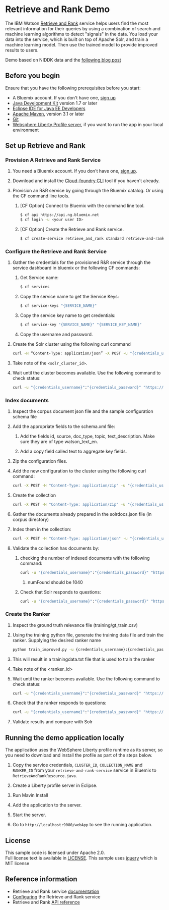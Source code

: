 # Retrieve and Rank Demo
The IBM Watson [Retrieve and Rank][service_url] service helps users find the most relevant information for their queries by using a combination of search and machine learning algorithms to detect "signals" in the data. You load your data into the service, which is built on top of Apache Solr, and train a machine learning model. Then use the trained model to provide improved results to users.

Demo based on NIDDK data and the [following blog post](https://medium.com/machine-learning-with-ibm-watson/developing-with-ibm-watson-retrieve-and-rank-part-1-solr-configuration-29c18e52966f#.34kci5j99)

## Before you begin
Ensure that you have the following prerequisites before you start:

* A Bluemix account. If you don't have one, [sign up][sign_up]
* [Java Development Kit](http://www.oracle.com/technetwork/java/javase/downloads/index.html) version 1.7 or later
* [Eclipse IDE for Java EE Developers](https://www.eclipse.org/downloads/packages/eclipse-ide-java-ee-developers/marsr)
* [Apache Maven](https://maven.apache.org/download.cgi), version 3.1 or later
* [Git](https://git-scm.com/downloads)
* [Websphere Liberty Profile server](https://developer.ibm.com/wasdev/downloads/liberty-profile-using-non-eclipse-environments/), if you want to run the app in your local environment


## Set up Retrieve and Rank

### Provision A Retrieve and Rank Service

1. You need a Bluemix account. If you don't have one, [sign up][sign_up].

1. Download and install the [Cloud-foundry CLI][cloud_foundry] tool if you haven't already.

1. Provision an R&R service by going through the Bluemix catalog. Or using the CF command line tools.

	1. [CF Option] Connect to Bluemix with the command line tool.
  		```sh
  		$ cf api https://api.ng.bluemix.net
  		$ cf login -u <your user ID>
  		```

	1. [CF Option] Create the Retrieve and Rank service.
  		```sh
  		$ cf create-service retrieve_and_rank standard retrieve-and-rank-ws1
  		```

### Configure the Retrieve and Rank Service

1. Gather the credentials for the provisioned R&R service through the service dashboard in bluemix or the following CF commands:
	
	1. Get Service name:
		```sh
		$ cf services
		```
  		
	1. Copy the service name to get the Service Keys:
		```sh
		$ cf service-keys "{SERVICE_NAME}"
		```
  		
	1. Copy the service key name to get credentials:
		```sh
  		$ cf service-key "{SERVICE_NAME}" "{SERVICE_KEY_NAME}"
  		```

	1. Copy the username and password.

1. Create the Solr cluster using the following curl command
	```sh
	curl -H “Content-Type: application/json” -X POST -u "{credentials_username}":"{credentials_password}" -d “{\”cluster_size\”:\”1\”,\”cluster_name\”:\”ws_niddk_cluster\”}” “https://gateway.watsonplatform.net/retrieve-and-rank/api/v1/solr_clusters"
	```

1. Take note of the `<solr_cluster_id>`.
  
1. Wait until the cluster becomes available. Use the following command to check status:
	```sh
	curl -u "{credentials_username}":"{credentials_password}" "https://gateway.watsonplatform.net/retrieve-and-rank/api/v1/solr_clusters/{solr_cluster_id}"
  	```

### Index documents

1. Inspect the corpus document json file and the sample configuration schema file

1. Add the appropriate fields to the schema.xml file:

	1. Add the fields id, source, doc_type, topic, text_description. Make sure they are of type watson_text_en.
	
	1. Add a copy field called text to aggregate key fields.
	
1. Zip the configuration files.

1. Add the new configuration to the cluster using the following curl command:
	```sh
	curl -X POST -H "Content-Type: application/zip" -u "{credentials_username}":"{credentials_password}" "https://gateway.watsonplatform.net/retrieve-and-rank/api/v1/solr_clusters/{solr_cluster_id}/config/{name_of_config}" --data-binary @/{name_of_zip_file}.zip
	```
	
1. Create the collection
	```sh
	curl -X POST -H "Content-Type: application/zip" -u "{credentials_username}":"{credentials_password}" "https://gateway.watsonplatform.net/retrieve-and-rank/api/v1/solr_clusters/{solr_cluster_id}/solr/admin/collections" -d "action=CREATE&name=ws_niddk_collection&collection.configName={name_of_config}&wt=json"
	```

1. Gather the documents already prepared in the solrdocs.json file (in corpus directory)

1. Index them in the collection:
	```sh
	curl -X POST -H "Content-Type: application/json" -u "{credentials_username}":"{credentials_password}" "https://gateway.watsonplatform.net/retrieve-and-rank/api/v1/solr_clusters/{solr_cluster_id}/solr/{name_of_collection}/update?commit=true" --data-binary @/{name_of_solrdocs_file}.json
	```

1. Validate the collection has documents by:
	1. checking the number of indexed documents with the following command:
		```sh
		curl -u "{credentials_username}":"{credentials_password}" "https://gateway.watsonplatform.net/retrieve-and-rank/api/v1/solr_clusters/{solr_cluster_id}/solr/{name_of_collection}/select?q=*:*&rows=0&wt=json"
		```
	
		1. numFound should be 1040
	
	1. Check that Solr responds to questions:
		```sh
		curl -u "{credentials_username}":"{credentials_password}" "https://gateway.watsonplatform.net/retrieve-and-rank/api/v1/solr_clusters/{solr_cluster_id}/solr/{name_of_collection}/select?q=What%20are%20the%20symptoms%20of%20Appendicitis&wt=json&fl=id,topic,text_description"
		```

### Create the Ranker

1. Inspect the ground truth relevance file (training/gt_train.csv)

1. Using the training python file, generate the training data file and train the ranker. Supplying the desired ranker name
	```sh
	python train_improved.py -u {credentials_username}:{credentials_password} -i training/gt_train.csv -c {solr_cluster_id} -x {name_of_collection} -r 30 -n {name_of_ranker} -d -v
	```
	
1. This will result in a trainingdata.txt file that is used to train the ranker

1. Take note of the <ranker_id>

1. Wait until the ranker becomes available. Use the following command to check status:
	```sh
	curl -u "{credentials_username}":"{credentials_password}" "https://gateway.watsonplatform.net/retrieve-and-rank/api/v1/rankerss/{ranker_id}"
	```
	
1. Check that the ranker responds to questions:
	```sh
	curl -u "{credentials_username}":"{credentials_password}" "https://gateway.watsonplatform.net/retrieve-and-rank/api/v1/solr_clusters/{solr_cluster_id}/solr/{name_of_collection}/fcselect?ranker_id={ranker_id}?q=What%20are%20the%20symptoms%20of%20Appendicitis&wt=json&fl=id,topic,text_description"
	```
1. Validate results and compare with Solr


## Running the demo application locally

The application uses the WebSphere Liberty profile runtime as its server, so you need to download and install the profile as part of the steps below.

1. Copy the service credentials, `CLUSTER_ID`, `COLLECTION_NAME` and `RANKER_ID` from your `retrieve-and-rank-service` service in Bluemix to `RetrieveAndRankResource.java`.  
 
1. Create a Liberty profile server in Eclipse.

1. Run Mavin Install

1. Add the application to the server.

1. Start the server.

1. Go to `http://localhost:9080/webApp` to see the running application.

## License

  This sample code is licensed under Apache 2.0.  
  Full license text is available in [LICENSE](LICENSE).
  This sample uses [jquery](https://jquery.com/) which is MIT license


## Reference information
* Retrieve and Rank service [documentation](http://www.ibm.com/smarterplanet/us/en/ibmwatson/developercloud/doc/retrieve-rank/)
* [Configuring](http://www.ibm.com/smarterplanet/us/en/ibmwatson/developercloud/doc/retrieve-rank/configure.shtml) the Retrieve and Rank service
* Retrieve and Rank [API reference](http://www.ibm.com/smarterplanet/us/en/ibmwatson/developercloud/retrieve-and-rank/api/v1/)

[sign_up]: https://console.ng.bluemix.net/registration/
[cloud_foundry]: https://github.com/cloudfoundry/cli
[service_url]: http://www.ibm.com/smarterplanet/us/en/ibmwatson/developercloud/retrieve-and-rank.html
[sign_up]: https://console.ng.bluemix.net/registration/
[liberty]: https://developer.ibm.com/wasdev/downloads/
[liberty_mac]: http://www.stormacq.com/how-to-install-websphere-8-5-liberty-profile-on-mac/
[maven]: https://maven.apache.org/

